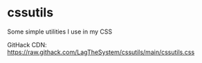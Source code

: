 # cssutils
Some simple utilities I use in my CSS

GitHack CDN: https://raw.githack.com/LagTheSystem/cssutils/main/cssutils.css
